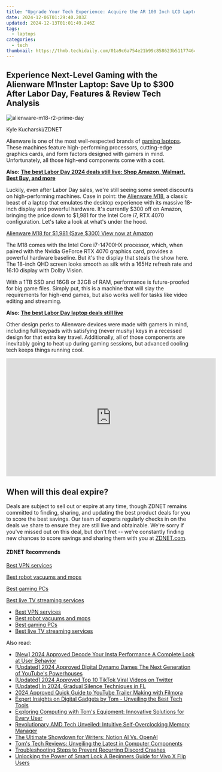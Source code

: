 ```yaml
---
title: "Upgrade Your Tech Experience: Acquire the AR 100 Inch LCD Laptop From Top Brands - Say Goodbye to External Displays!"
date: 2024-12-06T01:29:40.203Z
updated: 2024-12-13T01:01:49.246Z
tags:
  - laptops
categories:
  - tech
thumbnail: https://thmb.techidaily.com/01a9c6a754e21b99c858623b51177464f69009a94f81e88dbd632b404f3b4368.jpg
---
```


## Experience Next-Level Gaming with the Alienware M1nster Laptop: Save Up to $300 After Labor Day, Features & Review  Tech Analysis

![alienware-m18-r2-prime-day](https://www.zdnet.com/a/img/resize/66a98de72313866ab263fd520343b7bd6df585d0/2024/07/15/db85239c-04a2-4aaf-bca3-6cf9c2b31eb5/alienware-m18-r2-prime-day.jpg?auto=webp&width=1280)

Kyle Kucharski/ZDNET

Alienware is one of the most well-respected brands of [gaming laptops](https://www.zdnet.com/article/best-budget-gaming-laptop/). These machines feature high-performing processors, cutting-edge graphics cards, and form factors designed with gamers in mind. Unfortunately, all those high-end components come with a cost. 

**Also: [The best Labor Day 2024 deals still live: Shop Amazon, Walmart, Best Buy, and more](https://www.zdnet.com/article/best-labor-day-deals-2024-8-29/)**

Luckily, even after Labor Day sales, we're still seeing some sweet discounts on high-performing machines. Case in point: the [Alienware M18](https://buy.geni.us/Proxy.ashx?TSID=368250&GR%5FURL=https%3A%2F%2Fwww.amazon.com%2FAlienware-M18-Gaming-Laptop-i9-14900HX%2Fdp%2FB0CXVSRY56%3Ftag%3Dzd-buy-button-20%26ascsubtag%3D%5F%5FCOM%5FCLICK%5FID%5F%5F%7C46a34f78-289a-4159-99db-b8db45836f5f%7Cdtp&dtb=1), a classic beast of a laptop that emulates the desktop experience with its massive 18-inch display and powerful hardware. It's currently $300 off on Amazon, bringing the price down to $1,981 for the Intel Core i7, RTX 4070 configuration. Let's take a look at what's under the hood. 

[Alienware M18 for $1,981 (Save $300) View now at Amazon](https://buy.geni.us/Proxy.ashx?TSID=368250&GR%5FURL=https%3A%2F%2Fwww.amazon.com%2FAlienware-M18-Gaming-Laptop-i9-14900HX%2Fdp%2FB0CXVSRY56%3Ftag%3Dzd-buy-button-20%26ascsubtag%3D%5F%5FCOM%5FCLICK%5FID%5F%5F%7C46a34f78-289a-4159-99db-b8db45836f5f%7Cdtp&dtb=1)

The M18 comes with the Intel Core i7-14700HX processor, which, when paired with the Nvidia GeForce RTX 4070 graphics card, provides a powerful hardware baseline. But it's the display that steals the show here. The 18-inch QHD screen looks smooth as silk with a 165Hz refresh rate and 16:10 display with Dolby Vision. 

With a 1TB SSD and 16GB or 32GB of RAM, performance is future-proofed for big game files. Simply put, this is a machine that will slay the requirements for high-end games, but also works well for tasks like video editing and streaming. 

**Also: [The best Labor Day laptop deals still live](https://www.zdnet.com/article/the-best-labor-day-laptop-deals-2024/)**

Other design perks to Alienware devices were made with gamers in mind, including full keypads with satisfying (never mushy) keys in a recessed design for that extra key travel. Additionally, all of those components are inevitably going to heat up during gaming sessions, but advanced cooling tech keeps things running cool. 

<!-- affiliate ads begin -->
<iframe width="560" height="315" src="https://www.youtube.com/embed/jf0JvOqiAXc?si=kHEHQGC_PhBv4xij" title="YouTube video player" frameborder="0" allow="accelerometer; autoplay; clipboard-write; encrypted-media; gyroscope; picture-in-picture; web-share" referrerpolicy="strict-origin-when-cross-origin" allowfullscreen></iframe>
<!-- affiliate ads end -->

## When will this deal expire?

Deals are subject to sell out or expire at any time, though ZDNET remains committed to finding, sharing, and updating the best product deals for you to score the best savings. Our team of experts regularly checks in on the deals we share to ensure they are still live and obtainable. We're sorry if you've missed out on this deal, but don't fret -- we're constantly finding new chances to score savings and sharing them with you at [ZDNET.com](https://www.zdnet.com/). 

#### **ZDNET** Recommends

[Best VPN services](https://www.zdnet.com/article/best-vpn/ "Best VPN services")

[Best robot vacuums and mops](https://www.zdnet.com/article/best-robot-vacuum-mop/ "Best robot vacuums and mops")

[Best gaming PCs](https://www.zdnet.com/article/best-gaming-pc/ "Best gaming PCs")

[Best live TV streaming services](https://www.zdnet.com/article/best-live-tv-streaming-service/ "Best live TV streaming services")

* [Best VPN services](https://www.zdnet.com/article/best-vpn/ "Best VPN services")
* [Best robot vacuums and mops](https://www.zdnet.com/article/best-robot-vacuum-mop/ "Best robot vacuums and mops")
* [Best gaming PCs](https://www.zdnet.com/article/best-gaming-pc/ "Best gaming PCs")
* [Best live TV streaming services](https://www.zdnet.com/article/best-live-tv-streaming-service/ "Best live TV streaming services")

<ins class="adsbygoogle"
     style="display:block"
     data-ad-format="autorelaxed"
     data-ad-client="ca-pub-7571918770474297"
     data-ad-slot="1223367746"></ins>

<ins class="adsbygoogle"
     style="display:block"
     data-ad-client="ca-pub-7571918770474297"
     data-ad-slot="8358498916"
     data-ad-format="auto"
     data-full-width-responsive="true"></ins>

<span class="atpl-alsoreadstyle">Also read:</span>
<div><ul>
<li><a href="https://instagram-videos.techidaily.com/new-2024-approved-decode-your-insta-performance-a-complete-look-at-user-behavior/"><u>[New] 2024 Approved Decode Your Insta Performance A Complete Look at User Behavior</u></a></li>
<li><a href="https://facebook-record-videos.techidaily.com/updated-2024-approved-digital-dynamo-dames-the-next-generation-of-youtubes-powerhouses/"><u>[Updated] 2024 Approved Digital Dynamo Dames The Next Generation of YouTube's Powerhouses</u></a></li>
<li><a href="https://twitter-videos.techidaily.com/updated-2024-approved-top-10-tiktok-viral-videos-on-twitter/"><u>[Updated] 2024 Approved Top 10 TikTok Viral Videos on Twitter</u></a></li>
<li><a href="https://article-files.techidaily.com/updated-in-2024-gradual-silence-techniques-in-fl/"><u>[Updated] In 2024, Gradual Silence Techniques in FL</u></a></li>
<li><a href="https://youtube-sure.techidaily.com/approved-quick-guide-to-youtube-trailer-making-with-filmora/"><u>2024 Approved Quick Guide to YouTube Trailer Making with Filmora</u></a></li>
<li><a href="https://hardware-reviews.techidaily.com/expert-insights-on-digital-gadgets-by-tom-unveiling-the-best-tech-tools/"><u>Expert Insights on Digital Gadgets by Tom - Unveiling the Best Tech Tools</u></a></li>
<li><a href="https://hardware-reviews.techidaily.com/exploring-computing-with-toms-equipment-innovative-solutions-for-every-user/"><u>Exploring Computing with Tom's Equipment: Innovative Solutions for Every User</u></a></li>
<li><a href="https://hardware-reviews.techidaily.com/revolutionary-amd-tech-unveiled-intuitive-self-overclocking-memory-manager/"><u>Revolutionary AMD Tech Unveiled: Intuitive Self-Overclocking Memory Manager</u></a></li>
<li><a href="https://tech-revival.techidaily.com/the-ultimate-showdown-for-writers-notion-ai-vs-openai/"><u>The Ultimate Showdown for Writers: Notion AI Vs. OpenAI</u></a></li>
<li><a href="https://hardware-reviews.techidaily.com/toms-tech-reviews-unveiling-the-latest-in-computer-components-t17239718670261/"><u>Tom's Tech Reviews: Unveiling the Latest in Computer Components</u></a></li>
<li><a href="https://win-answers.techidaily.com/troubleshooting-steps-to-prevent-recurring-discord-crashes/"><u>Troubleshooting Steps to Prevent Recurring Discord Crashes</u></a></li>
<li><a href="https://android-unlock.techidaily.com/unlocking-the-power-of-smart-lock-a-beginners-guide-for-vivo-x-flip-users-by-drfone-android/"><u>Unlocking the Power of Smart Lock A Beginners Guide for Vivo X Flip Users</u></a></li>
</ul></div>

